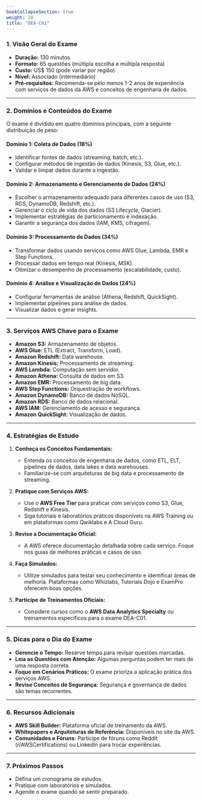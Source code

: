 ```yaml
---
bookCollapseSection: true
weight: 20
title: "DEA-C01"
---
```


### **1. Visão Geral do Exame**
- **Duração:** 130 minutos
- **Formato:** 65 questões (múltipla escolha e múltipla resposta)
- **Custo:** US$ 150 (pode variar por região)
- **Nível:** Associado (intermediário)
- **Pré-requisitos:** Recomenda-se pelo menos 1-2 anos de experiência com serviços de dados da AWS e conceitos de engenharia de dados.

---

### **2. Domínios e Conteúdos do Exame**
O exame é dividido em quatro domínios principais, com a seguinte distribuição de peso:

#### **Domínio 1: Coleta de Dados (18%)**
- Identificar fontes de dados (streaming, batch, etc.).
- Configurar métodos de ingestão de dados (Kinesis, S3, Glue, etc.).
- Validar e limpar dados durante a ingestão.

#### **Domínio 2: Armazenamento e Gerenciamento de Dados (24%)**
- Escolher o armazenamento adequado para diferentes casos de uso (S3, RDS, DynamoDB, Redshift, etc.).
- Gerenciar o ciclo de vida dos dados (S3 Lifecycle, Glacier).
- Implementar estratégias de particionamento e indexação.
- Garantir a segurança dos dados (IAM, KMS, cifragem).

#### **Domínio 3: Processamento de Dados (34%)**
- Transformar dados usando serviços como AWS Glue, Lambda, EMR e Step Functions.
- Processar dados em tempo real (Kinesis, MSK).
- Otimizar o desempenho de processamento (escalabilidade, custo).

#### **Domínio 4: Análise e Visualização de Dados (24%)**
- Configurar ferramentas de análise (Athena, Redshift, QuickSight).
- Implementar pipelines para análise de dados.
- Visualizar dados e gerar insights.

---

### **3. Serviços AWS Chave para o Exame**
- **Amazon S3:** Armazenamento de objetos.
- **AWS Glue:** ETL (Extract, Transform, Load).
- **Amazon Redshift:** Data warehouse.
- **Amazon Kinesis:** Processamento de streaming.
- **AWS Lambda:** Computação sem servidor.
- **Amazon Athena:** Consulta de dados em S3.
- **Amazon EMR:** Processamento de big data.
- **AWS Step Functions:** Orquestração de workflows.
- **Amazon DynamoDB:** Banco de dados NoSQL.
- **Amazon RDS:** Banco de dados relacional.
- **AWS IAM:** Gerenciamento de acesso e segurança.
- **Amazon QuickSight:** Visualização de dados.

---

### **4. Estratégias de Estudo**
1. **Conheça os Conceitos Fundamentais:**
   - Entenda os conceitos de engenharia de dados, como ETL, ELT, pipelines de dados, data lakes e data warehouses.
   - Familiarize-se com arquiteturas de big data e processamento de streaming.

2. **Pratique com Serviços AWS:**
   - Use o **AWS Free Tier** para praticar com serviços como S3, Glue, Redshift e Kinesis.
   - Siga tutoriais e laboratórios práticos disponíveis na AWS Training ou em plataformas como Qwiklabs e A Cloud Guru.

3. **Revise a Documentação Oficial:**
   - A AWS oferece documentação detalhada sobre cada serviço. Foque nos guias de melhores práticas e casos de uso.

4. **Faça Simulados:**
   - Utilize simulados para testar seu conhecimento e identificar áreas de melhoria. Plataformas como Whizlabs, Tutorials Dojo e ExamPro oferecem boas opções.

5. **Participe de Treinamentos Oficiais:**
   - Considere cursos como o **AWS Data Analytics Specialty** ou treinamentos específicos para o exame DEA-C01.

---

### **5. Dicas para o Dia do Exame**
- **Gerencie o Tempo:** Reserve tempo para revisar questões marcadas.
- **Leia as Questões com Atenção:** Algumas perguntas podem ter mais de uma resposta correta.
- **Foque em Cenários Práticos:** O exame prioriza a aplicação prática dos serviços AWS.
- **Revise Conceitos de Segurança:** Segurança e governança de dados são temas recorrentes.

---

### **6. Recursos Adicionais**
- **AWS Skill Builder:** Plataforma oficial de treinamento da AWS.
- **Whitepapers e Arquiteturas de Referência:** Disponíveis no site da AWS.
- **Comunidades e Fóruns:** Participe de fóruns como Reddit (r/AWSCertifications) ou LinkedIn para trocar experiências.

---

### **7. Próximos Passos**
- Defina um cronograma de estudos.
- Pratique com laboratórios e simulados.
- Agende o exame quando se sentir preparado.